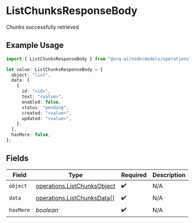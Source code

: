 # ListChunksResponseBody

Chunks successfully retrieved

## Example Usage

```typescript
import { ListChunksResponseBody } from "@orq-ai/node/models/operations";

let value: ListChunksResponseBody = {
  object: "list",
  data: [
    {
      id: "<id>",
      text: "<value>",
      enabled: false,
      status: "pending",
      created: "<value>",
      updated: "<value>",
    },
  ],
  hasMore: false,
};
```

## Fields

| Field                                                                      | Type                                                                       | Required                                                                   | Description                                                                |
| -------------------------------------------------------------------------- | -------------------------------------------------------------------------- | -------------------------------------------------------------------------- | -------------------------------------------------------------------------- |
| `object`                                                                   | [operations.ListChunksObject](../../models/operations/listchunksobject.md) | :heavy_check_mark:                                                         | N/A                                                                        |
| `data`                                                                     | [operations.ListChunksData](../../models/operations/listchunksdata.md)[]   | :heavy_check_mark:                                                         | N/A                                                                        |
| `hasMore`                                                                  | *boolean*                                                                  | :heavy_check_mark:                                                         | N/A                                                                        |